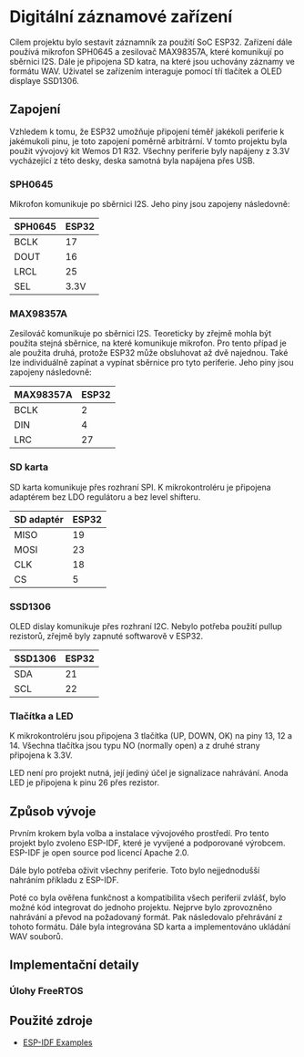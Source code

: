 # Digitální záznamové zařízení

Cílem projektu bylo sestavit záznamník za použití SoC ESP32.
Zařízení dále používá mikrofon SPH0645 a zesilovač MAX98357A, které komunikují po sběrnici I2S.
Dále je připojena SD katra, na které jsou uchovány záznamy ve formátu WAV.
Uživatel se zařízením interaguje pomocí tří tlačítek a OLED displaye SSD1306.



## Zapojení

Vzhledem k tomu, že ESP32 umožňuje připojení téměř jakékoli periferie k jakémukoli pinu, je toto zapojení poměrně arbitrární. 
V tomto projektu byla použit vývojový kit Wemos D1 R32.
Všechny periferie byly napájeny z 3.3V vycházející z této desky, deska samotná byla napájena přes USB.

### SPH0645

Mikrofon komunikuje po sběrnici I2S. Jeho piny jsou zapojeny následovně:

| SPH0645 | ESP32 |
|---------|-------|
| BCLK    | 17    |
| DOUT    | 16    |
| LRCL    | 25    |
| SEL     | 3.3V  |

### MAX98357A

Zesilováč komunikuje po sběrnici I2S. 
Teoreticky by zřejmě mohla být použita stejná sběrnice, na které komunikuje mikrofon.
Pro tento případ je ale použita druhá, protože ESP32 může obsluhovat až dvě najednou.
Také lze individuálně zapínat a vypínat sběrnice pro tyto periferie.
Jeho piny jsou zapojeny následovně:

| MAX98357A | ESP32 |
|-----------|-------|
| BCLK      | 2     |
| DIN       | 4     |
| LRC       | 27    |

### SD karta

SD karta komunikuje přes rozhraní SPI. 
K mikrokontroléru je připojena adaptérem bez LDO regulátoru a bez level shifteru.

| SD adaptér | ESP32 |
|------------|-------|
| MISO       | 19    |
| MOSI       | 23    |
| CLK        | 18    |
| CS         | 5     |

### SSD1306

OLED dislay komunikuje přes rozhraní I2C.
Nebylo potřeba použití pullup rezistorů, zřejmě byly zapnuté softwarově v ESP32.

| SSD1306 | ESP32 |
|---------|-------|
| SDA     | 21    |
| SCL     | 22    |

### Tlačítka a LED

K mikrokontroléru jsou připojena 3 tlačítka (UP, DOWN, OK) na piny 13, 12 a 14.
Všechna tlačítka jsou typu NO (normally open) a z druhé strany připojena k 3.3V.

LED není pro projekt nutná, její jediný účel je signalizace nahrávání.
Anoda LED je připojena k pinu 26 přes rezistor.

## Způsob vývoje

Prvním krokem byla volba a instalace vývojového prostředí.
Pro tento projekt bylo zvoleno ESP-IDF, které je vyvíjené a podporované výrobcem.
ESP-IDF je open source pod licencí Apache 2.0.

Dále bylo potřeba oživit všechny periferie.
Toto bylo nejjednodušší nahráním příkladu z ESP-IDF.

Poté co byla ověřena funkčnost a kompatibilita všech periferií zvlášť, bylo možné kód integrovat do jednoho projektu.
Nejprve bylo zprovozněno nahrávání a převod na požadovaný formát.
Pak následovalo přehrávání z tohoto formátu.
Dále byla integrována SD karta a implementováno ukládání WAV souborů.

## Implementační detaily

### Úlohy FreeRTOS




## Použité zdroje

- [ESP-IDF Examples](https://github.com/espressif/esp-idf/tree/master/examples)

